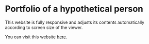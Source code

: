 # Portfolio of a hypothetical person

This website is fully responsive and adjusts its contents automatically according to screen size of the viewer.

You can visit this website [here](https://arshportfolio1.000webhostapp.com/siteP/ "Miles Johnson").
